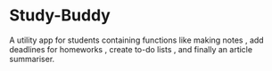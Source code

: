 # Study-Buddy
 A utility app for students containing functions like making notes , add deadlines for homeworks , create to-do lists , and finally an article summariser.
